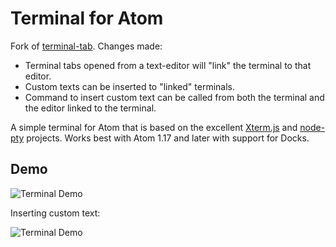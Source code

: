 # Terminal for Atom

Fork of [terminal-tab](https://atom.io/packages/terminal-tab). Changes made:

* Terminal tabs opened from a text-editor will "link" the terminal to that editor.
* Custom texts can be inserted to "linked" terminals.
* Command to insert custom text can be called from both the terminal and the editor linked to the terminal.

A simple terminal for Atom that is based on the excellent [Xterm.js](http://xtermjs.org) and [node-pty](https://github.com/Tyriar/node-pty) projects. Works best with Atom 1.17 and later with support for Docks.

## Demo

![Terminal Demo](https://raw.githubusercontent.com/samuelivarsson/atom-iv-terminal/master/demo.gif)

Inserting custom text:

![Terminal Demo](https://raw.githubusercontent.com/samuelivarsson/atom-iv-terminal/master/demo2.gif)
